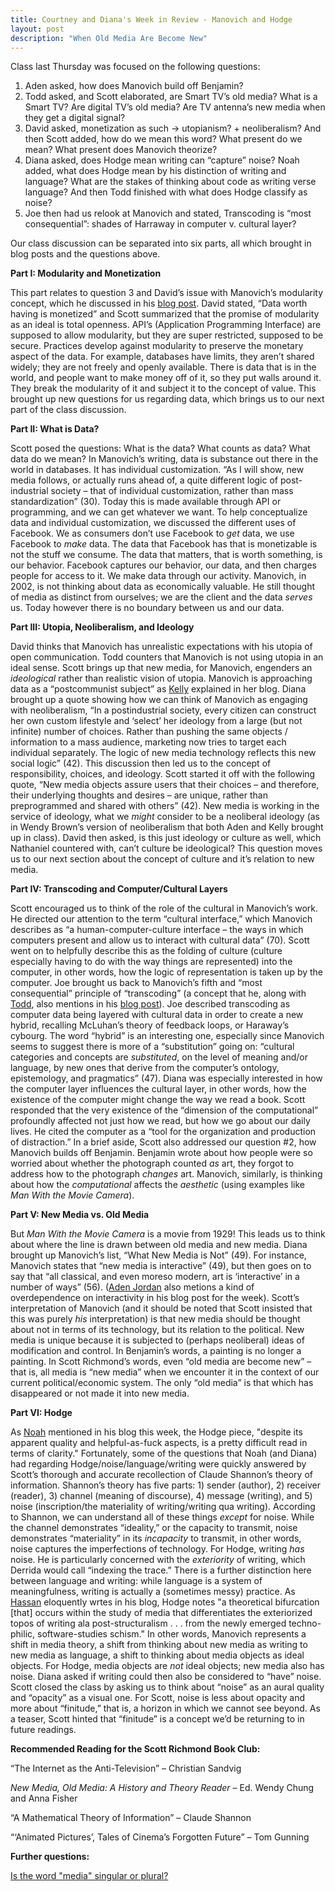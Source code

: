 ```yaml
---
title: Courtney and Diana's Week in Review - Manovich and Hodge
layout: post
description: "When Old Media Are Become New"
---
```

Class last Thursday was focused on the following questions:

1.	Aden asked, how does Manovich build off Benjamin?
2.	Todd asked, and Scott elaborated, are Smart TV’s old media? What is a Smart TV? Are digital TV’s old media? Are TV antenna’s new media when they get a digital signal?
3.	David asked, monetization as such → utopianism? + neoliberalism? And then Scott added, how do we mean this word? What present do we mean? What present does Manovich theorize? 
4.	Diana asked, does Hodge mean writing can “capture” noise? Noah added, what does Hodge mean by his distinction of writing and language? What are the stakes of thinking about code as writing verse language? And then Todd finished with what does Hodge classify as noise? 
5.	Joe then had us relook at Manovich and stated, Transcoding is “most consequential”: shades of Harraway in computer v. cultural layer?

Our class discussion can be separated into six parts, all which brought in blog posts and the questions above.

**Part I: Modularity and Monetization**

This part relates to question 3 and David’s issue with Manovich’s modularity concept, which he discussed in his [blog post](http://davidlnowak.github.io/blog/2016-02-16/post-week6-reading.html).  David stated, “Data worth having is monetized” and Scott summarized that the promise of modularity as an ideal is total openness. API’s (Application Programming Interface) are supposed to allow modularity, but they are super restricted, supposed to be secure. Practices develop against modularity to preserve the monetary aspect of the data. For example, databases have limits, they aren’t shared widely; they are not freely and openly available. There is data that is in the world, and people want to make money off of it, so they put walls around it.  They break the modularity of it and subject it to the concept of value. This brought up new questions for us regarding data, which brings us to our next part of the class discussion. 

**Part II: What is Data?**

Scott posed the questions: What is the data? What counts as data? What data do we mean? In Manovich’s writing, data is substance out there in the world in databases. It has individual customization. “As I will show, new media follows, or actually runs ahead of, a quite different logic of post-industrial society – that of individual customization, rather than mass standardization” (30). Today this is made available through API or programming, and we can get whatever we want.  To help conceptualize data and individual customization, we discussed the different uses of Facebook. We as consumers don’t use Facebook to *get* data, we use Facebook to *make* data.  The data that Facebook has that is monetizable is not the stuff we consume.  The data that matters, that is worth something, is our behavior. Facebook captures our behavior, our data, and then charges people for access to it. We make data through our activity.  Manovich, in 2002, is not thinking about data as economically valuable. He still thought of media as distinct from ourselves; we are the client and the data *serves* us. Today however there is no boundary between us and our data. 

**Part III: Utopia, Neoliberalism, and Ideology** 

David thinks that Manovich has unrealistic expectations with his utopia of open communication.  Todd counters that Manovich is not using utopia in an ideal sense. Scott brings up that new media, for Manovich, engenders an *ideological* rather than realistic vision of utopia. Manovich is approaching data as a “postcommunist subject” as [Kelly](http://kellypolasek.github.io/blog/2016-02-17/fourth-reading-blog.html) explained in her blog.  Diana brought up a quote showing how we can think of Manovich as engaging with neoliberalism, “In a postindustrial society, every citizen can construct her own custom lifestyle and ‘select’ her ideology from a large (but not infinite) number of choices.  Rather than pushing the same objects / information to a mass audience, marketing now tries to target each individual separately.  The logic of new media technology reflects this new social logic” (42).  This discussion then led us to the concept of responsibility, choices, and ideology.  Scott started it off with the following quote, “New media objects assure users that their choices – and therefore, their underlying thoughts and desires – are unique, rather than preprogrammed and shared with others” (42). New media is working in the service of ideology, what we *might* consider to be a neoliberal ideology (as in Wendy Brown’s version of neoliberalism that both Aden and Kelly brought up in class).  David then asked, is this just ideology or culture as well, which Nathaniel countered with, can’t culture be ideological? This question moves us to our next section about the concept of culture and it’s relation to new media.  


**Part IV: Transcoding and Computer/Cultural Layers**

Scott encouraged us to think of the role of the cultural in Manovich’s work. He directed our attention to the term “cultural interface,” which Manovich describes as “a human-computer-culture interface – the ways in which computers present and allow us to interact with cultural data” (70). Scott went on to helpfully describe this as the folding of culture (culture especially having to do with the way things are represented) into the computer, in other words, how the logic of representation is taken up by the computer. Joe brought us back to Manovich’s fifth and “most consequential” principle of “transcoding” (a concept that he, along with [Todd](http://tbreijak.github.io/blog/2016-02-17/Manovich-and-Haraway.html), also mentions in his [blog post](http://joetorok.github.io/blog/2016-02-17/manovich-new-media.html)). Joe described transcoding as computer data being layered with cultural data in order to create a new hybrid, recalling McLuhan’s theory of feedback loops, or Haraway’s cybourg. The word “hybrid” is an interesting one, especially since Manovich seems to suggest there is more of a “substitution” going on: “cultural categories and concepts are *substituted*, on the level of meaning and/or language, by new ones that derive from the computer’s ontology, epistemology, and pragmatics” (47). Diana was especially interested in how the computer layer influences the cultural layer, in other words, how the existence of the computer might change the way we read a book. Scott responded that the very existence of the “dimension of the computational” profoundly affected not just how we read, but how we go about our daily lives. He cited the computer as a “tool for the organization and production of distraction.” In a brief aside, Scott also addressed our question #2, how Manovich builds off Benjamin. Benjamin wrote about how people were so worried about whether the photograph counted *as* art, they forgot to address how to the photograph *changes* art. Manovich, similarly, is thinking about how the *computational* affects the *aesthetic* (using examples like *Man With the Movie Camera*).

**Part V: New Media vs. Old Media**

But *Man With the Movie Camera* is a movie from 1929! This leads us to think about where the line is drawn between old media and new media. Diana brought up Manovich’s list, “What New Media is Not” (49). For instance, Manovich states that “new media is interactive” (49), but then goes on to say that “all classical, and even moreso modern, art is ‘interactive’ in a number of ways” (56). ([Aden Jordan](http://adenj86.github.io/blog/2016-02-17/Manovich.html) also metions a kind of overdependence on interactivity in his blog post for the week). Scott’s interpretation of Manovich (and it should be noted that Scott insisted that this was purely *his* interpretation) is that new media should be thought about not in terms of its technology, but its relation to the political. New media is unique because it is subjected to (perhaps neoliberal) ideas of modification and control. In Benjamin’s words, a painting is no longer a painting. In Scott Richmond’s words, even “old media are become new” – that is, all media is “new media” when we encounter it in the context of our current political/economic system.  The only “old media” is that which has disappeared or not made it into new media. 

**Part VI: Hodge**

As [Noah](http://noahmcmlln.github.io/blog/2016-02-17/clarification-and-confusion.html) mentioned in his blog this week, the Hodge piece, "despite its apparent quality and helpful-as-fuck aspects, is a pretty difficult read in terms of clarity." Fortunately, some of the questions that Noah (and Diana) had regarding Hodge/noise/language/writing were quickly answered by Scott’s thorough and accurate recollection of Claude Shannon’s theory of information. Shannon’s theory has five parts: 1) sender (author), 2) receiver (reader), 3) channel (meaning of discourse), 4) message (writing), and 5) noise (inscription/the materiality of writing/writing qua writing). According to Shannon, we can understand all of these things *except* for noise. While the channel demonstrates “ideality,” or the capacity to transmit, noise demonstrates “materiality” in its *incapacity* to transmit, in other words, noise captures the imperfections of technology. For Hodge, writing *has* noise. He is particularly concerned with the *exteriority* of writing, which Derrida would call “indexing the trace.” There is a further distinction here between language and writing: while language is a system of meaningfulness, writing is actually a (sometimes messy) practice. As [Hassan](http://hassana85.github.io/blog/2016-02-17/Manovich-and-Hodge.html) eloquently wrtes in his blog, Hodge notes "a theoretical bifurcation [that] occurs within the study of media that differentiates the exteriorized topos of writing ala post-structuralism . . . from the newly emerged techno-philic, software-studies schism." In other words, Manovich represents a shift in media theory, a shift from thinking about new media as writing to new media as language, a shift to thinking about media objects as ideal objects. For Hodge, media objects are *not* ideal objects; new media also has noise. Diana asked if writing could then also be considered to “have” noise. Scott closed the class by asking us to think about “noise” as an aural quality and “opacity” as a visual one. For Scott, noise is less about opacity and more about “finitude,” that is, a horizon in which we cannot see beyond. As a teaser, Scott hinted that “finitude” is a concept we’d be returning to in future readings. 

**Recommended Reading for the Scott Richmond Book Club:**  

“The Internet as the Anti-Television” – Christian Sandvig

*New Media, Old Media: A History and Theory Reader* – Ed. Wendy Chung and Anna Fisher

“A Mathematical Theory of Information” – Claude Shannon

“‘Animated Pictures’, Tales of Cinema’s Forgotten Future” – Tom Gunning

**Further questions:**

[Is the word "media" singular or plural?](http://forum.thefreedictionary.com/postst34369_-media-are--or-media-is--.aspx)
